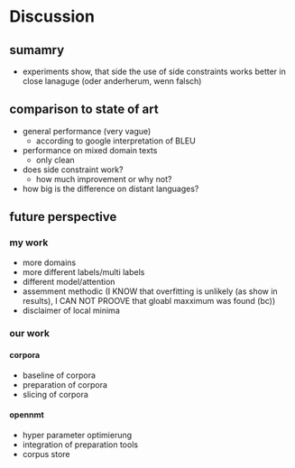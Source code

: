 # Discussion
## sumamry
- experiments show, that side the use of side constraints works better in close lanaguge
(oder anderherum, wenn falsch)

## comparison to state of art
- general performance (very vague)
	- according to google interpretation of BLEU
- performance on mixed domain texts
	- only clean
- does side constraint work?
	- how much improvement or why not?
- how big is the difference on distant languages?

## future perspective
### my work
- more domains
- more different labels/multi labels
- different model/attention 
- assemment methodic (I KNOW that overfitting is unlikely (as show in results), I CAN NOT PROOVE that gloabl maxximum was found (bc))
- disclaimer of local minima

### our work
#### corpora
- baseline of corpora
- preparation of corpora
- slicing of corpora

#### opennmt
- hyper parameter optimierung
- integration of preparation tools
- corpus store
